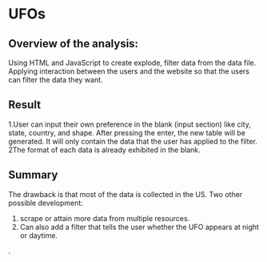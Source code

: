 # UFOs


## Overview of the analysis:
Using HTML and JavaScript to create explode, filter data from the data file. Applying interaction between the users and the website so that the users can filter the data they want.

## Result 
1.User can input their own preference in the blank (input section) like city, state, country, and shape. After pressing the enter, the new table will be generated. It will only contain the data that the user has applied to the filter. 
2The format of each data is already exhibited in the blank.



## Summary 
The drawback is that most of the data is collected in the US.
Two other possible development:
 1. scrape or attain more data from multiple resources.
 2. Can also add a filter that tells the user whether the UFO appears at night or daytime.
  
  .
